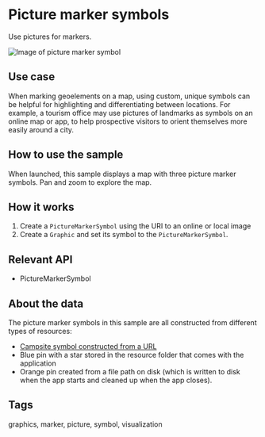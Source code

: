 # Picture marker symbols

Use pictures for markers.

![Image of picture marker symbol](picture-marker-symbols.png)

## Use case

When marking geoelements on a map, using custom, unique symbols can be helpful for highlighting and differentiating between locations. For example, a tourism office may use pictures of landmarks as symbols on an online map or app, to help prospective visitors to orient themselves more easily around a city.

## How to use the sample

When launched, this sample displays a map with three picture marker symbols. Pan and zoom to explore the map.

## How it works

1. Create a `PictureMarkerSymbol` using the URI to an online or local image
2. Create a `Graphic` and set its symbol to the `PictureMarkerSymbol`.

## Relevant API

*   PictureMarkerSymbol

## About the data

The picture marker symbols in this sample are all constructed from different types of resources:
 - [Campsite symbol constructed from a URL](http://sampleserver6.arcgisonline.com/arcgis/rest/services/Recreation/FeatureServer/0/images/e82f744ebb069bb35b234b3fea46deae)
 - Blue pin with a star stored in the resource folder that comes with the application
 - Orange pin created from a file path on disk (which is written to disk when the app starts and cleaned up when the app closes).

## Tags

graphics, marker, picture, symbol, visualization
